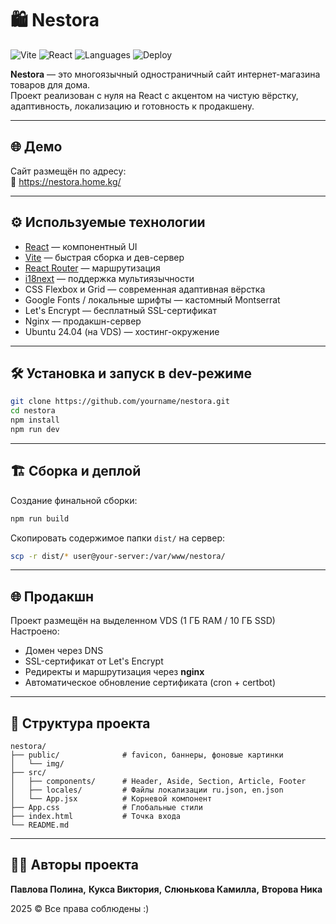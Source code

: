# 🛍️ Nestora

![Vite](https://img.shields.io/badge/bundler-vite-646cff.svg)
![React](https://img.shields.io/badge/react-18.2.0-61DAFB?logo=react)
![Languages](https://img.shields.io/badge/lang-RU%20%7C%20EN-blue)
![Deploy](https://img.shields.io/badge/deployed-yes-brightgreen)

**Nestora** — это многоязычный одностраничный сайт интернет-магазина товаров для дома.  
Проект реализован с нуля на React с акцентом на чистую вёрстку, адаптивность, локализацию и готовность к продакшену.

---

## 🌐 Демо

Сайт размещён по адресу:  
🔗 https://nestora.home.kg/

---

## ⚙️ Используемые технологии

- [React](https://react.dev/) — компонентный UI
- [Vite](https://vitejs.dev/) — быстрая сборка и дев-сервер
- [React Router](https://reactrouter.com/) — маршрутизация
- [i18next](https://www.i18next.com/) — поддержка мультиязычности
- CSS Flexbox и Grid — современная адаптивная вёрстка
- Google Fonts / локальные шрифты — кастомный Montserrat
- Let's Encrypt — бесплатный SSL-сертификат
- Nginx — продакшн-сервер
- Ubuntu 24.04 (на VDS) — хостинг-окружение

---

## 🛠 Установка и запуск в dev-режиме

```bash
git clone https://github.com/yourname/nestora.git
cd nestora
npm install
npm run dev
```

---

## 🏗 Сборка и деплой

Создание финальной сборки:
```bash
npm run build
```

Скопировать содержимое папки `dist/` на сервер:

```bash
scp -r dist/* user@your-server:/var/www/nestora/
```

---

## 🌐 Продакшн

Проект размещён на выделенном VDS (1 ГБ RAM / 10 ГБ SSD)  
Настроено:

- Домен через DNS
- SSL-сертификат от Let's Encrypt
- Редиректы и маршрутизация через **nginx**
- Автоматическое обновление сертификата (cron + certbot)

---

## 📁 Структура проекта

```
nestora/
├── public/              # favicon, баннеры, фоновые картинки
│   └── img/
├── src/
│   ├── components/      # Header, Aside, Section, Article, Footer
│   ├── locales/         # Файлы локализации ru.json, en.json
│   └── App.jsx          # Корневой компонент
├── App.css              # Глобальные стили
├── index.html           # Точка входа
└── README.md
```

---

## 👩‍💻 Авторы проекта

**Павлова Полина,**
**Кукса Виктория,**
**Слюнькова Камилла,**
**Второва Ника**

2025 © Все права соблюдены :)
